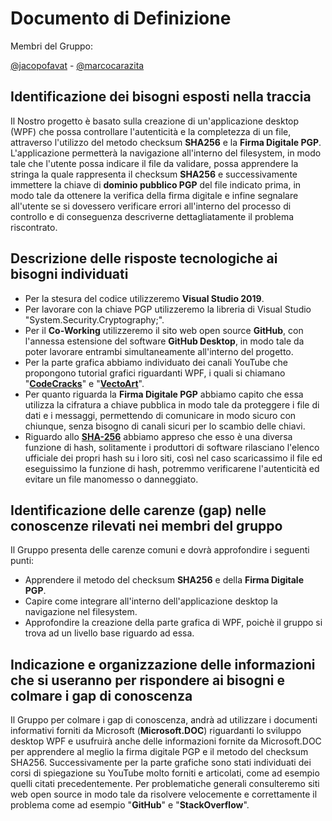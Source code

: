 # Documento di Definizione
Membri del Gruppo:


[@jacopofavat](https://github.com/JacopoFavat) - [@marcocarazita](https://github.com/marcocarazita)


## Identificazione dei bisogni esposti nella traccia

Il Nostro progetto è  basato sulla creazione di un'applicazione desktop (WPF) che possa  controllare l'autenticità e la completezza di un file, attraverso l'utilizzo del metodo checksum **SHA256** e la **Firma Digitale PGP**.
L'applicazione permetterà la navigazione all'interno del filesystem, in modo tale che l'utente possa indicare il file da validare, possa apprendere la stringa la quale rappresenta il checksum **SHA256** e successivamente immettere la chiave di **dominio pubblico PGP** del file indicato prima, in modo tale da ottenere la verifica della firma digitale e infine segnalare all'utente se si dovessero verificare errori all'interno del processo di controllo e di conseguenza descriverne dettagliatamente il problema riscontrato.


## Descrizione delle risposte tecnologiche ai bisogni individuati

- Per la stesura del codice utilizzeremo **Visual Studio 2019**.
- Per lavorare con la chiave PGP utilizzeremo la libreria di Visual Studio "System.Security.Cryptography;".
- Per il **Co-Working** utilizzeremo il sito web open source **GitHub**, con l'annessa estensione del software **GitHub Desktop**, in modo tale da poter lavorare entrambi simultaneamente all'interno del progetto.
- Per la parte grafica abbiamo individuato dei canali YouTube che propongono tutorial grafici riguardanti WPF, i quali si chiamano "**[CodeCracks](https://www.youtube.com/channel/UCiZ818fpn8OGBWu1f95NEHQ)**" e "**[VectoArt](https://www.youtube.com/c/VectoArt)**". 
- Per quanto riguarda la **Firma Digitale PGP** abbiamo capito che essa utilizza la cifratura a chiave pubblica in modo tale da proteggere i file di dati e i messaggi, permettendo di comunicare in modo sicuro con chiunque, senza bisogno di canali sicuri per lo scambio delle chiavi.
- Riguardo allo **[SHA-256](https://docs.microsoft.com/it-it/dotnet/api/system.security.cryptography.sha256?view=net-6.0)** abbiamo appreso che esso è una diversa funzione di hash, solitamente i produttori di software rilasciano l'elenco ufficiale dei propri hash su i loro siti, così nel caso scaricassimo il file ed eseguissimo la funzione di hash, potremmo verificarene l'autenticità ed evitare un file manomesso o danneggiato.


## Identificazione delle carenze (gap) nelle conoscenze rilevati nei membri del gruppo

Il Gruppo presenta delle carenze comuni e dovrà approfondire i seguenti punti:

- Apprendere il metodo del checksum **SHA256** e della **Firma Digitale PGP**.
- Capire come integrare all'interno dell'applicazione desktop la navigazione nel filesystem.
- Approfondire la creazione della parte grafica di WPF, poichè  il gruppo si trova  ad un livello base riguardo ad essa.


## Indicazione e organizzazione delle informazioni che si useranno per rispondere ai bisogni e colmare i gap di conoscenza

Il Gruppo per colmare i gap di conoscenza, andrà ad utilizzare i documenti informativi forniti da Microsoft (**Microsoft.DOC**) riguardanti lo sviluppo desktop WPF e usufruirà anche delle informazioni fornite da Microsoft.DOC per apprendere al meglio la firma digitale PGP e il metodo del checksum SHA256. Successivamente per la parte grafiche sono stati individuati dei corsi di spiegazione su YouTube molto forniti e articolati, come ad esempio quelli citati precedentemente.
Per problematiche generali consulteremo siti web open source in modo tale da risolvere velocemente e correttamente il problema come ad esempio "**GitHub**" e "**StackOverflow**".